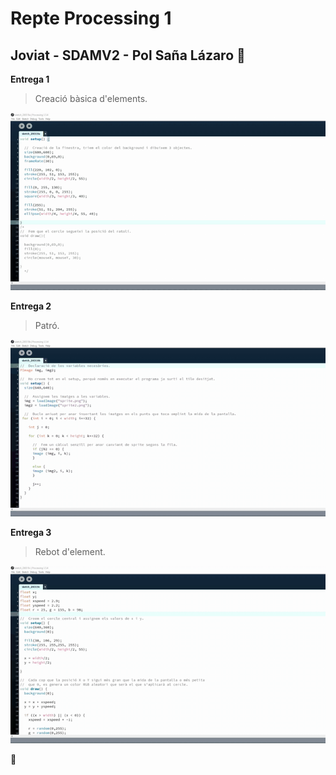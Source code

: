 # Repte Processing 1
## Joviat - SDAMV2 - Pol Saña Lázaro 	:frog:


**Entrega 1**

> Creació bàsica d'elements.

![GIF_1](docs/E1.gif)


**Entrega 2**

> Patró.

![GIF_2](docs/E2.gif)


**Entrega 3**

> Rebot d'element.

![GIF_3](docs/E3.gif)

:100:
